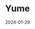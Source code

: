 ---  
layout: startup_page  
title: "Yume"  
id: "yumefood.com.au"  
permalink: "/yumeyumefood.com.au01292024/"  
website: "https://yumefood.com.au/"  
funding_round: "Seed"  
funding_amount: "$1.3M"  
investors: "Investible’s Climate Tech Fund, Launch VIC, Goodrich Group, Veolia, Pitzy Folk"  
about: "Yume is a platform that connects food manufacturers with businesses and charities to redistribute surplus packaged food, tackling Australia's significant food waste problem. It offers a subscription model and commission-based revenue, creating a seamless and automated process for manufacturers to manage excess inventory and facilitate donations. The platform helps reduce food waste and environmental impact while offering financial returns to manufacturers."  
markets: "Food Waste Management, Sustainability, Climate Tech"  
hq: "Melbourne, Victoria, Australia"  
founded_year: "2014"  
linkedin: "https://www.linkedin.com/company/yumefood"  
twitter: "https://twitter.com/yumefoodaus"  
instagram: ""  
facebook: "https://www.facebook.com/yumefoodaustralia"  
crunchbase: ""  
pitchbook: "https://pitchbook.com/profiles/company/173562-40"  

date_display: "29-Jan-2024"  
date: "2024-01-29"

# SEO Optimization  
meta_title: "Yume - Seed Funding ($1.3M)"  
meta_description: "Yume, Yume is a platform that connects food manufacturers with businesses and charities to redistribute surplus packaged food, tackling Australia's signific..."  
meta_keywords: "Yume, Food Waste Management, Sustainability, Climate Tech, Seed funding"  
canonical_url: "https://startup.projectstartups.com/yumeyumefood.com.au01292024/"  
---
